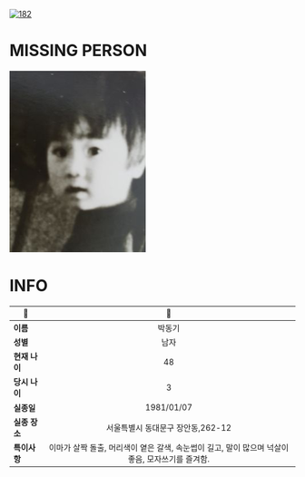 [![182](https://img.shields.io/badge/%EC%8B%A4%EC%A2%85%EC%8B%A0%EA%B3%A0%EB%8A%94%20%EA%B5%AD%EB%B2%88%EC%97%86%EC%9D%B4-182-blue)](http://safe182.go.kr/index.do)

# MISSING PERSON

<img src="./missing_person.jpg">

# INFO

|🔑|💎|
|--|:--:|
|**이름**|박동기|
|**성별**|남자|
|**현재 나이**|48|
|**당시 나이**|3|
|**실종일**|1981/01/07|
|**실종 장소**|서울특별시 동대문구 장안동,262-12|
|**특이사항**|이마가 살짝 돌출, 머리색이 옅은 갈색, 속눈썹이 길고, 말이 많으며 넉살이 좋음, 모자쓰기를 즐겨함.|
